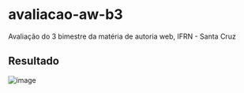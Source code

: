 # avaliacao-aw-b3
Avaliação do 3 bimestre da matéria de autoria web, IFRN - Santa Cruz

## Resultado 

![image](https://user-images.githubusercontent.com/70401246/208297894-0f008286-cb69-49af-829e-ee6261abe3d9.png)

